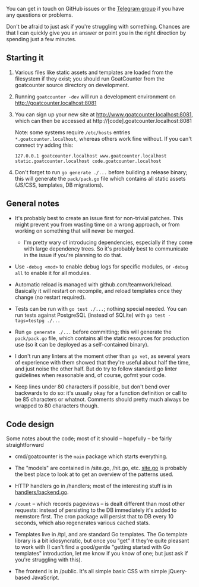 You can get in touch on GitHub issues or the
[Telegram group](https://t.me/goatcounter) if you have any questions or
problems.

Don't be afraid to just ask if you're struggling with something. Chances are
that I can quickly give you an answer or point you in the right direction by
spending just a few minutes.

Starting it
-----------

1. Various files like static assets and templates are loaded from the filesystem
   if they exist; you should run GoatCounter from the goatcounter source
   directory on development.

2. Running `goatcounter -dev` will run a development environment on
   http://goatcounter.localhost:8081

3. You can sign up your new site at http://www.goatcounter.localhost:8081, which
   can then be accessed at http://[code].goatcounter.localhost:8081

   Note: some systems require `/etc/hosts` entries `*.goatcounter.localhost`,
   whereas others work fine without. If you can't connect try adding this:

       127.0.0.1 goatcounter.localhost www.goatcounter.localhost static.goatcounter.localhost code.goatcounter.localhost

4. Don't forget to run `go generate ./...` before building a release binary;
   this will generate the `pack/pack.go` file which contains all static assets
   (JS/CSS, templates, DB migrations).


General notes
-------------

- It's probably best to create an issue first for non-trivial patches. This
  might prevent you from wasting time on a wrong approach, or from working on
  something that will never be merged.

  - I'm pretty wary of introducing dependencies, especially if they come with
    large dependency trees. So it's probably best to communicate in the issue if
    you're planning to do that.

- Use `-debug <mod>` to enable debug logs for specific modules, or `-debug all`
  to enable it for all modules.

- Automatic reload is managed with github.com/teamwork/reload. Basically it will
  restart on recompile, and reload templates once they change (no restart
  required).

- Tests can be run with `go test ./...`; nothing special needed. You can run
  tests against PostgreSQL (instead of SQLite) with `go test -tags=testpg ./...`

- Run `go generate ./...` before committing; this will generate the
  `pack/pack.go` file, which contains all the static resources for production
  use (so it can be deployed as a self-contained binary).

- I don't run any linters at the moment other than `go vet`, as several years of
  experience with them showed that they're useful about half the time, and just
  noise the other half. But do try to follow standard go linter guidelines when
  reasonable and, of course, gofmt your code.

- Keep lines under 80 characters if possible, but don't bend over backwards to
  do so: it's usually okay for a function definition or call to be 85 characters
  or whatnot. Comments should pretty much always be wrapped to 80 characters
  though.


Code design
-----------

Some notes about the code; most of it should – hopefully – be fairly
straightforward

- cmd/goatcounter is the `main` package which starts everything.

- The "models" are contained in /site.go, /hit.go, etc. [site.go](/site.go) is
  probably the best place to look at to get an overview of the patterns used.

- HTTP handlers go in /handlers; most of the interesting stuff is in
  [handlers/backend.go](/handlers/backend.go).

- `/count` – which records pageviews – is dealt different than most other
  requests: instead of persisting to the DB immediately it's added to memstore
  first. The cron package will persist that to DB every 10 seconds, which also
  regenerates various cached stats.

- Templates live in /tpl, and are standard Go templates. The Go template library
  is a bit idiosyncratic, but once you "get" it they're quite pleasant to work
  with (I can't find a good/gentle "getting started with Go templates"
  introduction, let me know if you know of one; but just ask if you're
  struggling with this).

- The frontend is in /public. It's all simple basic CSS with simple jQuery-based
  JavaScript.

